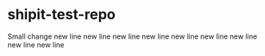 # shipit-test-repo

Small change
new line
new line
new line
new line
new line
new line
new line
new line
new line
